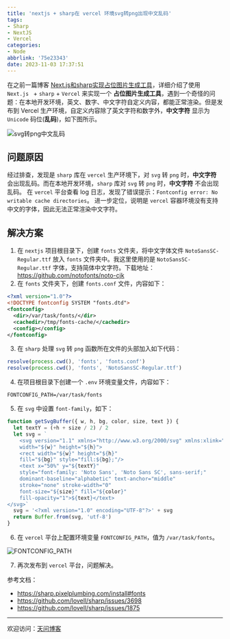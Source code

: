 ```yaml
---
title: 'nextjs + sharp在 vercel 环境svg转png出现中文乱码'
tags:
- Sharp
- NextJS
- Vercel
categories:
- Node
abbrlink: '75e23343'
date: 2023-11-03 17:37:51
---
```


在之前一篇博客 [Next.js和sharp实现占位图片生成工具](https://tiven.cn/p/aa610ce5/ "Next.js和sharp实现占位图片生成工具 | 天问博客")，详细介绍了使用 `Next.js ` + `sharp` + `Vercel` 来实现一个 **占位图片生成工具**，遇到一个奇怪的问题：在本地开发环境，英文、数字、中文字符自定义内容，都能正常渲染。但是发布到 Vercel 生产环境，自定义内容除了英文字符和数字外，**中文字符** 显示为 `Unicode` 码位(**乱码**)，如下图所示。

![svg转png中文乱码](https://tiven.cn/static/img/sharp-svg-zh-err-RsI75_HX.jpg)

[//]: # (<!-- more -->)

## 问题原因

经过排查，发现是 `sharp` 库在 `vercel` 生产环境下，对 `svg` 转 `png` 时，**中文字符** 会出现乱码。而在本地开发环境，`sharp` 库对 `svg` 转 `png` 时，**中文字符** 不会出现乱码。
在 `vercel` 平台查看 log 日志，发现了错误提示：`Fontconfig error: No writable cache directories`。
进一步定位，说明是 `vercel` 容器环境没有支持中文的字体，因此无法正常渲染中文字符。

## 解决方案

1. 在 `nextjs` 项目根目录下，创建 `fonts` 文件夹，将中文字体文件 `NotoSansSC-Regular.ttf` 放入 `fonts` 文件夹中。我这里使用的是 `NotoSansSC-Regular.ttf` 字体，支持简体中文字符。下载地址：https://github.com/notofonts/noto-cjk
2. 在 `fonts` 文件夹下，创建 `fonts.conf` 文件，内容如下：

```xml
<?xml version="1.0"?>
<!DOCTYPE fontconfig SYSTEM "fonts.dtd">
<fontconfig>
  <dir>/var/task/fonts/</dir>
  <cachedir>/tmp/fonts-cache/</cachedir>
  <config></config>
</fontconfig>
```

3. 在 `sharp` 处理 `svg` 转 `png` 函数所在文件的头部加入如下代码：

```js
resolve(process.cwd(), 'fonts', 'fonts.conf')
resolve(process.cwd(), 'fonts', 'NotoSansSC-Regular.ttf')
```

4. 在项目根目录下创建一个 `.env` 环境变量文件，内容如下：

```env
FONTCONFIG_PATH=/var/task/fonts
```

5. 在 `svg` 中设置 `font-family`，如下：

```js
function getSvgBuffer({ w, h, bg, color, size, text }) {
  let textY = (+h + size / 2) / 2
  let svg = `
    <svg version="1.1" xmlns="http://www.w3.org/2000/svg" xmlns:xlink="http://www.w3.org/1999/xlink" xmlns:svgjs="http://svgjs.com/svgjs"
    width="${w}" height="${h}">
    <rect width="${w}" height="${h}"
    fill="${bg}" style="fill:${bg};"/>
    <text x="50%" y="${textY}" 
    style="font-family: 'Noto Sans', 'Noto Sans SC', sans-serif;"
    dominant-baseline="alphabetic" text-anchor="middle" 
    stroke="none" stroke-width="0" 
    font-size="${size}" fill="${color}" 
    fill-opacity="1">${text}</text>
</svg>`
  svg = '<?xml version="1.0" encoding="UTF-8"?>' + svg
  return Buffer.from(svg, 'utf-8')
}
```

6. 在 `vercel` 平台上配置环境变量 `FONTCONFIG_PATH`，值为 `/var/task/fonts`。

![FONTCONFIG_PATH](https://tiven.cn/static/img/vercel-env-var-MoYdnsll.jpg)

7. 再次发布到 `vercel` 平台，问题解决。

参考文档：

* https://sharp.pixelplumbing.com/install#fonts
* https://github.com/lovell/sharp/issues/3698
* https://github.com/lovell/sharp/issues/1875

---

欢迎访问：[天问博客](https://tiven.cn/p/75e23343/ "天问博客-专注于大前端技术")

